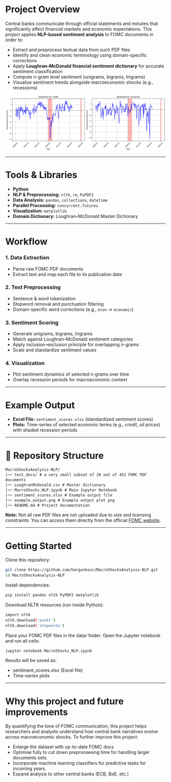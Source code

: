 # Project Overview

Central banks communicate through official statements and minutes that significantly affect financial markets and economic expectations. This project applies **NLP-based sentiment analysis** to FOMC documents in order to:

- Extract and preprocess textual data from such PDF files  
- Identify and clean economic terminology using domain-specific corrections  
- Apply **Loughran–McDonald financial sentiment dictionary** for accurate sentiment classification  
- Compute n-gram level sentiment (unigrams, bigrams, trigrams)  
- Visualize sentiment trends alongside macroeconomic shocks (e.g., recessions)
  
![](example_output.png)

---

# Tools & Libraries

- **Python**  
- **NLP & Preprocessing:** `nltk`, `re`, `PyPDF2`  
- **Data Analysis:** `pandas`, `collections`, `datetime`  
- **Parallel Processing:** `concurrent.futures`  
- **Visualization:** `matplotlib`  
- **Domain Dictionary:** Loughran–McDonald Master Dictionary  

---

# Workflow

### 1. Data Extraction
- Parse raw FOMC PDF documents  
- Extract text and map each file to its publication date  

### 2. Text Preprocessing
- Sentence & word tokenization  
- Stopword removal and punctuation filtering  
- Domain-specific word corrections (e.g., `econ` → `economic`)  

### 3. Sentiment Scoring
- Generate unigrams, bigrams, trigrams  
- Match against Loughran–McDonald sentiment categories  
- Apply inclusion–exclusion principle for overlapping n-grams  
- Scale and standardize sentiment values  

### 4. Visualization
- Plot sentiment dynamics of selected n-grams over time  
- Overlay recession periods for macroeconomic context  

---

# Example Output

- **Excel File:** `sentiment_scores.xlsx` (standardized sentiment scores)  
- **Plots:** Time-series of selected economic terms (e.g., *credit*, *oil prices*) with shaded recession periods  

---

# 📂 Repository Structure
```
MacroShocksAnalysis-NLP/
│── test_docs/ # a very small subset of 20 out of 452 FOMC PDF documents
│── LoughranMcDonald.csv # Master dictionary
│── MacroShocks_NLP.ipynb # Main Jupyter Notebook
│── sentiment_scores.xlsx # Example output file
│── example_output.png # Example output plot png
│── README.md # Project documentation
```
**Note:** Not all raw PDF files are not uploaded due to size and licensing constraints.
You can access them directly from the official [FOMC website](https://www.federalreserve.gov/monetarypolicy/fomccalendars.htm).

---

# Getting Started
Clone this repository:

```bash
git clone https://github.com/hargunkour/MacroShocksAnalysis-NLP.git
cd MacroShocksAnalysis-NLP
```
Install dependencies:
```bash
pip install pandas nltk PyPDF2 matplotlib
```
Download NLTK resources (run inside Python):
```bash
import nltk
nltk.download('punkt')
nltk.download('stopwords')
```
Place your FOMC PDF files in the data/ folder.
Open the Jupyter notebook and run all cells:
```bash
jupyter notebook MacroShocks_NLP.ipynb
```
Results will be saved as:

- sentiment_scores.xlsx (Excel file)
- Time-series plots

---

# Why this project and future improvements
By quantifying the tone of FOMC communication, this project helps researchers and analysts understand how central bank narratives evolve across macroeconomic shocks.
To further improve this project:
- Enlarge the dataset with up-to-date FOMC docs
- Optimise fully to cut down preproceesing time for handling larger documents sets.
- Incorporate machine learning classifiers for predictive tasks for incoming years.
- Expand analysis to other central banks (ECB, BoE, etc.)  

